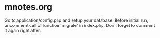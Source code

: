 # mnotes.org
Go to application/config.php and setup your database.
Before initial run, uncomment call of function 'migrate' in index.php. Don't forget to comment it again right after.
